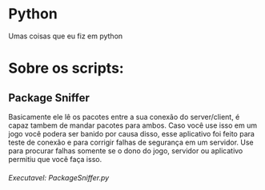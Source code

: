 # Python
Umas coisas que eu fiz em python

# Sobre os scripts:

## Package Sniffer
Basicamente ele lê os pacotes entre a sua conexão do server/client, é capaz tambem de mandar pacotes para ambos.
Caso você use isso em um jogo você podera ser banido por causa disso, esse aplicativo foi feito para teste de conexão e
para corrigir falhas de segurança em um servidor. Use para procurar falhas somente se o dono do jogo, servidor ou 
aplicativo permitiu que você faça isso.
###### Executavel: PackageSniffer.py